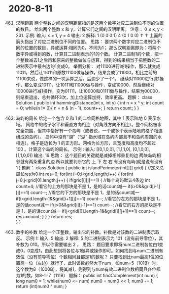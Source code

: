 # 2020-8-11
461. 汉明距离
      两个整数之间的汉明距离指的是这两个数字对应二进制位不同的位置的数目。
      给出两个整数 x 和 y，计算它们之间的汉明距离。
      注意：
      0 ≤ x, y < 231.
      示例:
      输入: x = 1, y = 4
      输出: 2
      解释:
      1   (0 0 0 1)
      4   (0 1 0 0)
             ↑   ↑
      上面的箭头指出了对应二进制位不同的位置。
思路：
      要求两个数字对应二进制位不同的位置的数目，异或运算:相同为0，不同为1；
      那么汉明距离即为：将两个数字异或得到的数，计算其二进制表示的1的个数。
      计算二进制1的个数，把一个整数减去1之后再和原来的整数做位与运算，得到的结果相当于把整数的二进制表示中最右边的1变成0。
      举例分析：
      对11100进行减1操作，那么就变成11011，然后让11011和原数11100做与操作，结果变成了11000，相比之前的11100来说，做这样的一次运算之后，后边少了一个1，
      继续对11000进行减1操作，那么变成10111，让10111和11000做与操作，变成10000，然后继续对10000进行减1操作，变为01111，让10000和01111做与操作，结果为00000，
      则结束退出，总共循环3次，加上位运算加持，效率更高。
题解：
class Solution {
    public int hammingDistance(int x, int y) {
        int n = x ^ y;
        int count = 0;
        while(n != 0){
            n = n & (n - 1);
            count++;
        }
        return count;
    }
}

463. 岛屿的周长
     给定一个包含 0 和 1 的二维网格地图，其中 1 表示陆地 0 表示水域。
    网格中的格子水平和垂直方向相连（对角线方向不相连）。整个网格被水完全包围，但其中恰好有一个岛屿（或者说，一个或多个表示陆地的格子相连组成的岛屿）。
    岛屿中没有“湖”（“湖” 指水域在岛屿内部且不和岛屿周围的水相连）。格子是边长为 1 的正方形。网格为长方形，且宽度和高度均不超过 100 。计算这个岛屿的周长。
    示例 :
    输入:
    [[0,1,0,0],
     [1,1,1,0],
     [0,1,0,0],
     [1,1,0,0]]
    输出: 16
思路：
    这个题目的关键就是减掉相邻重复的边
    两块岛屿相邻就有两条重复的边
    所以就要判断它的 上 下 左 右 有没有岛屿(就是说有没有 1 )
题解：
class Solution {
    public int islandPerimeter(int[][] grid) {
		//定义总周长res为0
        int res=0;
		for(int i=0;i<grid.length;i++) {
			for(int j=0;j<grid[0].length;j++) {
				if(grid[i][j]==1) {
					//每个岛屿默认4条边
					int count=4;
					//看它的上方的那块是不是 1，是的话count减一
					if(i>0&&grid[i-1][j]==1)
						count--;
					//看它的下方的那块是不是 1，是的话count减一
					if(i<grid.length-1&&grid[i+1][j]==1)
						count--;
					//看它的左方的那块是不是 1，是的话count减一
					if(j>0&&grid[i][j-1]==1)
						count--;
					//看它的右方的那块是不是 1，是的话count减一
					if(j<grid[0].length-1&&grid[i][j+1]==1)
						count--;
					res+=count;
				}
			}
		}
		return res;  
    }
}

476. 数字的补数
    给定一个正整数，输出它的补数。补数是对该数的二进制表示取反。
    示例 1:
    输入: 5
    输出: 2
    解释: 5 的二进制表示为 101（没有前导零位），其补数为 010。所以你需要输出 2 。
思路：
    题目要求即将num二进制各位由1变成0，0变成1，由此想到将各位与1做异或操作即可。如何找到与num二进制有效位（没有前导零位）个数相同且都是1的数呢？
    只要找到比num最高1位的位置高一位（左边）就行了，此时该数必然大于num，如num=5（101B）时，这个数为8（1000B），将其减1，则得到与num有效二进制位数相同且各位都为1的数。如8-1=7（111B）
题解：
public int findComplement(int num) {
        long num0 = 1;
        while(num0 <= num)
            num0 = num0 << 1;
        num0 -= 1;
        return (int)num0 ^ num;
    }
